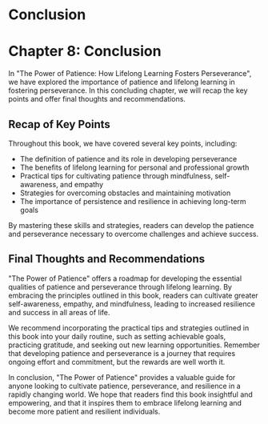 # Conclusion

Chapter 8: Conclusion
=====================

In "The Power of Patience: How Lifelong Learning Fosters Perseverance", we have explored the importance of patience and lifelong learning in fostering perseverance. In this concluding chapter, we will recap the key points and offer final thoughts and recommendations.

Recap of Key Points
-------------------

Throughout this book, we have covered several key points, including:

* The definition of patience and its role in developing perseverance
* The benefits of lifelong learning for personal and professional growth
* Practical tips for cultivating patience through mindfulness, self-awareness, and empathy
* Strategies for overcoming obstacles and maintaining motivation
* The importance of persistence and resilience in achieving long-term goals

By mastering these skills and strategies, readers can develop the patience and perseverance necessary to overcome challenges and achieve success.

Final Thoughts and Recommendations
----------------------------------

"The Power of Patience" offers a roadmap for developing the essential qualities of patience and perseverance through lifelong learning. By embracing the principles outlined in this book, readers can cultivate greater self-awareness, empathy, and mindfulness, leading to increased resilience and success in all areas of life.

We recommend incorporating the practical tips and strategies outlined in this book into your daily routine, such as setting achievable goals, practicing gratitude, and seeking out new learning opportunities. Remember that developing patience and perseverance is a journey that requires ongoing effort and commitment, but the rewards are well worth it.

In conclusion, "The Power of Patience" provides a valuable guide for anyone looking to cultivate patience, perseverance, and resilience in a rapidly changing world. We hope that readers find this book insightful and empowering, and that it inspires them to embrace lifelong learning and become more patient and resilient individuals.